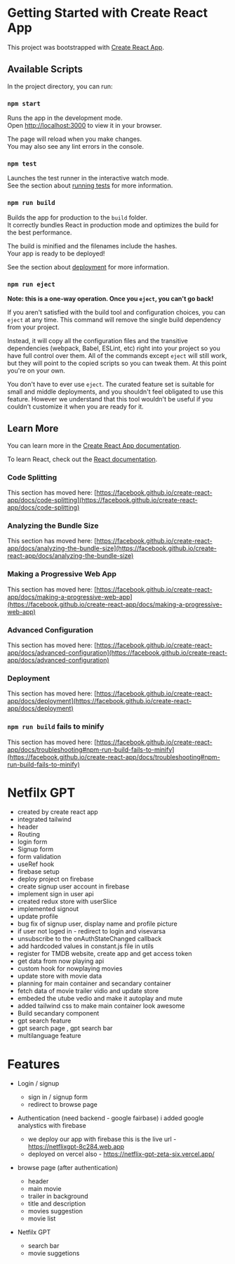 # Getting Started with Create React App

This project was bootstrapped with [Create React App](https://github.com/facebook/create-react-app).

## Available Scripts

In the project directory, you can run:

### `npm start`

Runs the app in the development mode.\
Open [http://localhost:3000](http://localhost:3000) to view it in your browser.

The page will reload when you make changes.\
You may also see any lint errors in the console.

### `npm test`

Launches the test runner in the interactive watch mode.\
See the section about [running tests](https://facebook.github.io/create-react-app/docs/running-tests) for more information.

### `npm run build`

Builds the app for production to the `build` folder.\
It correctly bundles React in production mode and optimizes the build for the best performance.

The build is minified and the filenames include the hashes.\
Your app is ready to be deployed!

See the section about [deployment](https://facebook.github.io/create-react-app/docs/deployment) for more information.

### `npm run eject`

**Note: this is a one-way operation. Once you `eject`, you can't go back!**

If you aren't satisfied with the build tool and configuration choices, you can `eject` at any time. This command will remove the single build dependency from your project.

Instead, it will copy all the configuration files and the transitive dependencies (webpack, Babel, ESLint, etc) right into your project so you have full control over them. All of the commands except `eject` will still work, but they will point to the copied scripts so you can tweak them. At this point you're on your own.

You don't have to ever use `eject`. The curated feature set is suitable for small and middle deployments, and you shouldn't feel obligated to use this feature. However we understand that this tool wouldn't be useful if you couldn't customize it when you are ready for it.

## Learn More

You can learn more in the [Create React App documentation](https://facebook.github.io/create-react-app/docs/getting-started).

To learn React, check out the [React documentation](https://reactjs.org/).

### Code Splitting

This section has moved here: [https://facebook.github.io/create-react-app/docs/code-splitting](https://facebook.github.io/create-react-app/docs/code-splitting)

### Analyzing the Bundle Size

This section has moved here: [https://facebook.github.io/create-react-app/docs/analyzing-the-bundle-size](https://facebook.github.io/create-react-app/docs/analyzing-the-bundle-size)

### Making a Progressive Web App

This section has moved here: [https://facebook.github.io/create-react-app/docs/making-a-progressive-web-app](https://facebook.github.io/create-react-app/docs/making-a-progressive-web-app)

### Advanced Configuration

This section has moved here: [https://facebook.github.io/create-react-app/docs/advanced-configuration](https://facebook.github.io/create-react-app/docs/advanced-configuration)

### Deployment

This section has moved here: [https://facebook.github.io/create-react-app/docs/deployment](https://facebook.github.io/create-react-app/docs/deployment)

### `npm run build` fails to minify

This section has moved here: [https://facebook.github.io/create-react-app/docs/troubleshooting#npm-run-build-fails-to-minify](https://facebook.github.io/create-react-app/docs/troubleshooting#npm-run-build-fails-to-minify)


# Netfilx GPT 
 - created by create react app
 - integrated tailwind
 - header
 - Routing
 - login form
 - Signup form 
 - form validation
 - useRef hook
 - firebase setup
 - deploy project on firebase
 - create signup user account in firebase
 - implement sign in user api 
 - created redux store with userSlice
 - implemented signout 
 - update profile
 - bug fix of signup user, display name and profile picture
 - if user not loged in - redirect to login and visevarsa
 - unsubscribe to the onAuthStateChanged callback
 - add hardcoded values in constant.js file in utils
 - register for TMDB website, create app and get access token 
 - get data from now playing api 
 - custom hook for nowplaying movies
 - update store with movie data 
 - planning for main container and secandary container
 - fetch data of movie trailer vidio and update store
 - embeded the utube vedio and make it autoplay and mute 
 - added tailwind css to make main container look awesome
 - Build secandary component
 - gpt search feature 
 - gpt search page , gpt search bar
 - multilanguage feature



# Features 
- Login / signup
    - sign in / signup form 
    - redirect to browse page

- Authentication (need backend - google fairbase) 
  i added google analystics with firebase 
  - we deploy our app with firebase this is the live url - https://netflixgpt-8c284.web.app  
  - deployed on vercel also - https://netflix-gpt-zeta-six.vercel.app/

- browse page (after authentication)
   - header
   - main movie
   - trailer in background
   - title and description 
   - movies suggestion 
   - movie list

- Netfilx GPT 
    - search bar 
    - movie suggetions